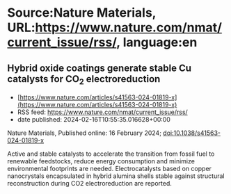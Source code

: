 # Source:Nature Materials, URL:https://www.nature.com/nmat/current_issue/rss/, language:en

## Hybrid oxide coatings generate stable Cu catalysts for CO<sub>2</sub> electroreduction
 - [https://www.nature.com/articles/s41563-024-01819-x](https://www.nature.com/articles/s41563-024-01819-x)
 - RSS feed: https://www.nature.com/nmat/current_issue/rss/
 - date published: 2024-02-16T10:55:35.016628+00:00

<p>Nature Materials, Published online: 16 February 2024; <a href="https://www.nature.com/articles/s41563-024-01819-x">doi:10.1038/s41563-024-01819-x</a></p>Active and stable catalysts to accelerate the transition from fossil fuel to renewable feedstocks, reduce energy consumption and minimize environmental footprints are needed. Electrocatalysts based on copper nanocrystals encapsulated in hybrid alumina shells stable against structural reconstruction during CO2 electroreduction are reported.

